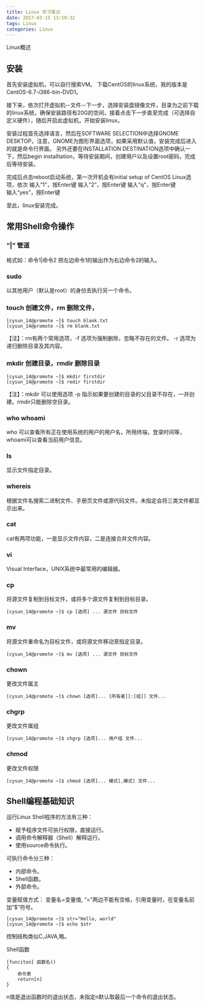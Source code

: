 ```yaml
---
title: Linux 学习笔记
date: 2017-03-15 13:59:32
tags: Linux
categories: Linux
---
```

Linux概述
<!-- more -->

## 安装

首先安装虚拟机，可以自行搜索VM。
下载CentOS的linux系统，我的版本是CentOS-6.7-i386-bin-DVD1。

接下来，依次打开虚拟机--文件--下一步，选择安装盘镜像文件，目录为之前下载的linux系统，确保安装路径有20G的空间，接着点击下一步直至完成（可选择自定义硬件），随后开启此虚拟机，开始安装linux。

安装过程首先选择语言，然后在SOFTWARE SELECTION中选择GNOME DESKTOP，注意，GNOME为图形界面选项，如果采用默认值，安装完成后进入的就是命令行界面。
另外还要在INSTALLATION DESTINATION选项中确认一下，然后begin installtation，等待安装期间，创建用户以及设置root密码，完成后等待安装。

完成后点击reboot启动系统，第一次开机会有initial setup of CentOS Linux选项，依次
输入“1”，按Enter键
输入“2”，按Enter键
输入“q"，按Enter键	
输入“yes”，按Enter键

至此，linux安装完成。

## 常用Shell命令操作

### “|” 管道 
格式如：命令1|命令2
把左边命令1的输出作为右边命令2的输入。

### sudo 
以其他用户（默认是root）的身份去执行另一个命令。

### touch 创建文件，rm 删除文件，

	[cysun_14@promote ~]$ touch blank.txt
	[cysun_14@promote ~]$ rm blank.txt

【注】：rm有两个常用选项，-f 选项为强制删除，忽略不存在的文件。 -r 选项为递归删除目录及其内容。

### mkdir 创建目录，rmdir 删除目录

	[cysun_14@promote ~]$ mkdir firstdir
	[cysun_14@promote ~]$ redir firstdir

【注】：mkdir 可以使用选项 -p 指示如果要创建的目录的父目录不存在，一并创建。rmdir只能删除空目录。

### who whoami
who 可以查看所有正在使用系统的用户的用户名，所用终端，登录时间等，
whoami可以查看当前用户信息。

### ls
显示文件指定目录。

### whereis
根据文件名搜索二进制文件、手册页文件或源代码文件。未指定会将三类文件都显示出来。

### cat
cat有两项功能，一是显示文件内容，二是连接合并文件内容。

### vi
Visual Interface，UNIX系统中最常用的编辑器。

### cp 
将源文件复制到目标文件，或将多个源文件复制到目标目录。

	[cysun_14@promote ~]$ cp [选项] ... 源文件 目标文件

### mv 
将源文件重命名为目标文件，或将源文件移动至指定目录。

	[cysun_14@promote ~]$ mv [选项] ... 源文件 目标文件

### chown
更改文件属主

	[cysun_14@promote ~]$ chown [选项]... [所有者][:[组]] 文件...

### chgrp
更改文件属组

	[cysun_14@promote ~]$ chgrp [选项]... 用户组 文件...

### chmod
更改文件权限

	[cysun_14@promote ~]$ chmod [选项]... 模式[,模式] 文件...

## Shell编程基础知识

运行Linux Shell程序的方法有三种：
* 赋予程序文件可执行权限，直接运行。
* 调用命令解释器（Shell）解释运行。
* 使用source命令执行。

可执行命令分三种：
* 内部命令。
* Shell函数。
* 外部命令。

变量赋值方式： 变量名=变量值,
“=”两边不能有空格，引用变量时，在变量名前加“$”符号。

	[cysun_14@promote ~]$ str="Hello, world"
	[cysun_14@promote ~]$ echo $str

控制结构类似C,JAVA,略。

Shell函数

	[funciton] 函数名()
	{
		命令表
		return[n]
	}

n值是退出函数时的退出状态，未指定n默认取最后一个命令的退出状态。